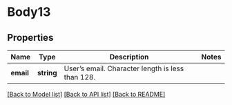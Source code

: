 # Body13

## Properties
Name | Type | Description | Notes
------------ | ------------- | ------------- | -------------
**email** | **string** | User’s email. Character length is less than 128. | 

[[Back to Model list]](../README.md#documentation-for-models) [[Back to API list]](../README.md#documentation-for-api-endpoints) [[Back to README]](../README.md)


